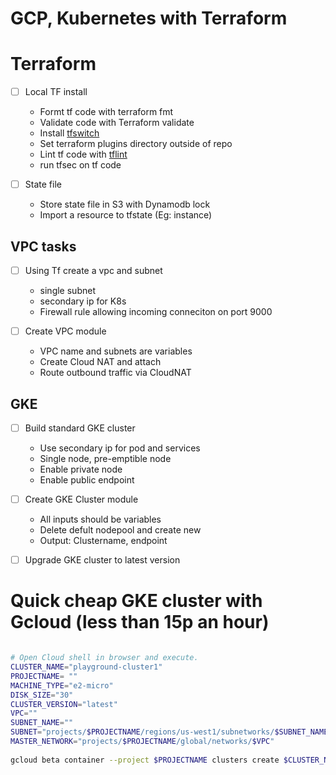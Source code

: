 # GCP, Kubernetes with Terraform

# Terraform
- [ ] Local TF install
    - Formt tf code with terraform fmt
    - Validate code with Terraform validate
    - Install [tfswitch](https://github.com/warrensbox/terraform-switcher)
    - Set terraform plugins directory outside of repo
    - Lint tf code with [tflint](https://github.com/terraform-linters/tflint/releases)
    - run tfsec on tf code

- [ ] State file
    - Store state file in S3 with Dynamodb lock
    - Import a resource to tfstate (Eg: instance)

## VPC tasks
- [ ] Using Tf create a vpc and subnet 
    - single subnet
    - secondary ip for K8s
    - Firewall rule allowing incoming conneciton on port 9000

- [ ] Create VPC module 
    - VPC name and subnets are variables
    - Create Cloud NAT and attach
    - Route outbound traffic via CloudNAT

## GKE
- [ ] Build standard GKE cluster
    - Use secondary ip for pod and services
    - Single node, pre-emptible node
    - Enable private node
    - Enable public endpoint

- [ ] Create GKE Cluster module 
    - All inputs should be variables
    - Delete defult nodepool and create new
    - Output: Clustername, endpoint

- [ ] Upgrade GKE cluster to latest version

# Quick cheap GKE cluster with Gcloud (less than 15p an hour)
```bash

# Open Cloud shell in browser and execute.
CLUSTER_NAME="playground-cluster1"
PROJECTNAME= ""
MACHINE_TYPE="e2-micro"
DISK_SIZE="30"
CLUSTER_VERSION="latest"
VPC=""
SUBNET_NAME=""
SUBNET="projects/$PROJECTNAME/regions/us-west1/subnetworks/$SUBNET_NAME"
MASTER_NETWORK="projects/$PROJECTNAME/global/networks/$VPC"
 
gcloud beta container --project $PROJECTNAME clusters create $CLUSTER_NAME --zone "us-west1-b" --no-enable-basic-auth --cluster-version $CLUSTER_VERSION --release-channel "regular" --machine-type $MACHINE_TYPE --image-type "COS_CONTAINERD" --disk-type "pd-balanced" --disk-size $DISK_SIZE --metadata disable-legacy-endpoints=true --scopes "https://www.googleapis.com/auth/devstorage.read_only","https://www.googleapis.com/auth/logging.write","https://www.googleapis.com/auth/monitoring","https://www.googleapis.com/auth/servicecontrol","https://www.googleapis.com/auth/service.management.readonly","https://www.googleapis.com/auth/trace.append" --spot --num-nodes "1" --enable-ip-alias --network $MASTER_NETWORK --subnetwork $SUBNET --no-enable-intra-node-visibility --default-max-pods-per-node "110" --security-posture=standard --workload-vulnerability-scanning=disabled --no-enable-master-authorized-networks --addons HorizontalPodAutoscaling,HttpLoadBalancing,GcePersistentDiskCsiDriver --enable-autoupgrade --enable-autorepair --max-surge-upgrade 1 --max-unavailable-upgrade 0 --binauthz-evaluation-mode​=DISABLED --no-enable-managed-prometheus --enable-shielded-nodes --node-locations "us-west1-b"
 ```